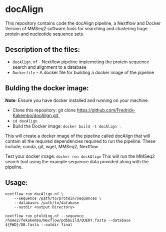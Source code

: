 # docAlign
This repository contains code the docAlign pipeline, a Nextflow and Docker Version of MMSeq2 software tools for searching  and clustering huge protein and nucleotide sequence sets. 

## Description of the files:
- `docAlign.nf` - Nextflow pipeline implemeting the protein sequence search and alignment to a database
- `Dockerfile` - A docker file for building a docker image of the pipeline

## Bulding the docker image:
**Note**: Ensure you have docker installed and running on your machine. 
- Clone this repository: git clone https://github.com/Fredrick-Kakembo/docAlign.git`
- `cd docAlign`
- Build the Docker image: `docker build -t docAlign .`

This will create a docker image of the pipeline called docAlign that will contain all the required dependencies required to run the pipeline. These include; conda, git, wget, MMSeq2, Nextflow. 

Test your docker image: `docker run dockAlign`
This will run the MMSeq2 search tool using the example sequence data provided along with the pipeline.

## Usage:
```
nextflow run docAlign.nf \
    --sequence /path/to/protein/sequences \
    --databases /path/to/database
    --outdir <output Directory>

```



`nextflow run pfolding.nf --sequence /home2/fekakembo/Nexflow/pdbbuild/QUERY.fasta --database ${PWD}/DB.fasta --outdir final`
